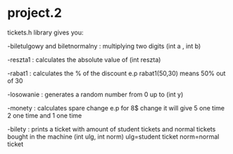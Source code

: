 # project.2
tickets.h library gives you:

-biletulgowy and biletnormalny : multiplying two digits (int a , int b)

-reszta1 : calculates the absolute value of (int reszta)

-rabat1 : calculates the % of the discount e.p rabat1(50,30) means 50% out of 30

-losowanie : generates a random number from 0 up to (int y)

-monety : calculates spare change e.p for 8$ change it will give 5 one time 2 one time and 1 one time

-bilety : prints a ticket with amount of student tickets and normal tickets bought in the machine (int ulg, int norm) ulg=student ticket norm=normal ticket

